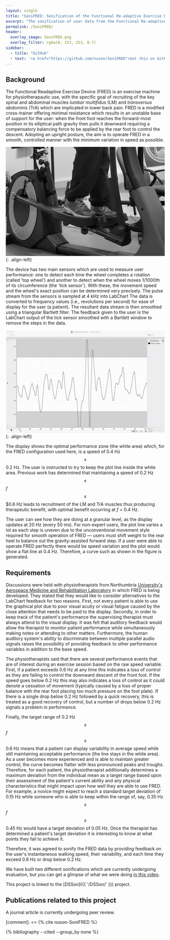 ```yaml
---
layout: single
title: "SoniFRED: Sonification of the Functional Re-adaptive Exercise Device"
excerpt: "The sonification of user data from the Functional Re-adaptive Exercise Device."
permalink: /SoniFRED/
header: 
  overlay_image: SoniFRED.png
  overlay_filter: rgba(0, 153, 253, 0.7)
sidebar:
  - title: "GitHub"
  - text: '<a href="https://github.com/nuson/SoniFRED">Get this on GitHub</a>'
---
```

<script type="text/javascript" async
  src="https://cdn.mathjax.org/mathjax/latest/MathJax.js?config=TeX-MML-AM_CHTML">
</script>

## Background
The Functional Readaptive Exercise Device (FRED) is an exercise
machine for physiotherapautic use, with the specific goal of recruiting of the key
spinal and abdominal muscles _lumbar multifidus_ (LM) and _transversus
abdominis_ (TrA) which are implicated in lower back pain. FRED is a modified
cross-trainer offering minimal resistance  which results in
an unstable base of support for the user: when the front foot reaches the forward-most
position in its elliptical path gravity then pulls it downward requiring a compensatory
balancing force to be applied by the rear foot to control the descent. Adopting an
upright posture, the aim is to operate FRED in a smooth, controlled manner with the
minimum variation in speed as possible. 

![image-left](/images/FREDdevice.jpg){: .align-left}

The device has two main sensors which are used to measure user performance: one to
detect each time the wheel completes a rotation (called 'top wheel') and another to
detect when the wheel moves 1/1000th of its circumference (the 'tick sensor'). With
these, the movement speed and the wheel's exact position can be determined very
precisely. The pulse stream from the sensors is sampled at 4 kHz into LabChart
The data is converted to  frequency values (i.e., revolutions per
second) for ease of display for the user (a patient). The resultant data stream is then
smoothed using a triangular Bartlett filter. The feedback given to the user is the
LabChart output of the tick sensor smoothed with a Bartlett window to remove the steps
in the data. 

![image-left](/images/LiveSession.jpg){: .align-left}

The display shows the
optimal performance zone (the white area) which, for the FRED
configuration used here, is a speed of 0.4 Hz $$\pm$$ 0.2 Hz. The user is instructed to
try to keep the plot line inside the white area. Previous work has determined that
maintaining a speed of 0.2 Hz $$\leqslant$$ _f_ $$\leqslant$$ $0.6 Hz leads to recruitment of the
LM and TrA muscles thus producing therapeutic benefit, with optimal benefit occurring at
_f_ = 0.4 Hz.

The user can see how they are doing at a granular level, as
the display updates at 20 Hz (every 50 ms). For non-expert users, the plot line varies a
lot as each step is uneven due to the unconventional movement style required
for smooth operation of FRED  &mdash;  users must shift weight to the rear heel to balance
out the gravity-assisted forward step. If a user were able to operate FRED perfectly
there would be speed variation and the plot would show a flat line at 0.4 Hz. Therefore,
a curve such as shown in the figure is generated.

## Requirements
Discussions were held with physiotherapists from Northumbria
[University's Aerospace Medicine and Rehabilitation Laboratory](http://www.aerospacemed.rehab/)
 in which FRED is being developed.
They stated that they would like to consider alternatives to the LabChart feedback for
two reasons. First, not every patient is able to use the graphical plot due to poor
visual acuity or visual fatigue caused by the close attention that needs to be paid to
the display. Secondly, in order to keep track of the patient's performance the
supervising therapist must always attend to the visual display. It was felt that
auditory feedback would allow the therapist to monitor patient performance while
simultaneously making notes or  attending to other matters. Furthermore, the human
auditory system's ability to discriminate between multiple parallel audio signals raises
the possibility of providing feedback to other performance variables in addition to the
base speed.

The physiotherapists said that there are several performance events that are of interest
during an exercise session based on the raw speed variable. First, if a patient exceeds
0.6 Hz at any time this indicates a loss of control as they are failing to control the
downward descent of the front foot. If the speed goes below 0.2 Hz  this may also
indicates a loss of control as it could denote a cessation of movement (typically caused
by a loss of proper balance with the rear foot placing too much pressure on the foot
plate). If there is a single drop below 0.2 Hz followed by a quick recovery, this is
treated as a good recovery of control, but a number of drops below 0.2 Hz signals a
problem in performance.

Finally, the target range of 0.2 Hz $$\leqslant$$ _f_ $$\leqslant$$ 0.6 Hz means that a patient
can display variability in average speed while still maintaining acceptable performance
(the line stays in the white area). As a user becomes more experienced and is able to
maintain greater control, the curve becomes flatter with less pronounced peaks and
troughs.  Therefore, for each patient, the physiotherapist additionally determines a 
maximum deviation from the individual mean as a target range based upon their assessment
of the patient's current ability and any physical characteristics that might impact upon
how well they are able to use FRED. For example, a novice might expect to reach a
standard target deviation of 0.15 Hz while someone who is able to keep within the range
of, say, 0.35 Hz $$\leqslant$$ _f_ $$\leqslant$$ 0.45 Hz would have a target deviation of  0.05
Hz. Once the therapist has determined a patient's target deviation it is interesting to
know at what points they fail to achieve it.

Therefore, it was agreed to sonify the FRED data by providing feedback on the user's
instantaneous walking speed, their variability, and each time they exceed 0.6 Hz or drop
below 0.2 Hz.

We have built two different sonifications which are currently undergoing evaluation, but
you can get a glimpse of what we were doing [in this video](https://vimeo.com/219668024).

This project is linked to the [DSSon]({{ '/DSSon/' }}) project.

## Publications related to this project
A journal article is currently undergoing peer review.

[comment]: <> {% cite nuson-SoniFRED %}

{% bibliography --cited --group_by none %}